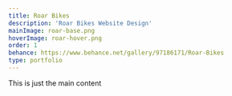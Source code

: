 ```yaml
---
title: Roar Bikes
description: 'Roar Bikes Website Design'
mainImage: roar-base.png
hoverImage: roar-hover.png
order: 1
behance: https://www.behance.net/gallery/97186171/Roar-Bikes
type: portfolio
---
```


This is just the main content
